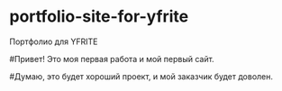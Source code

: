 # portfolio-site-for-yfrite
Портфолио для YFRITE

#Привет! Это моя первая работа и мой первый сайт. 

#Думаю, это будет хороший проект, и мой заказчик будет доволен.


